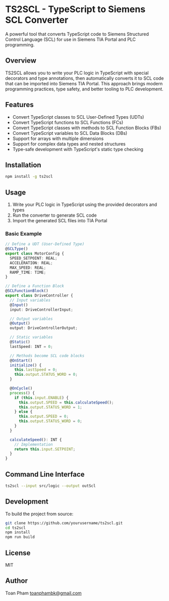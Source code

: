 # TS2SCL - TypeScript to Siemens SCL Converter

A powerful tool that converts TypeScript code to Siemens Structured Control Language (SCL) for use in Siemens TIA Portal and PLC programming.

## Overview

TS2SCL allows you to write your PLC logic in TypeScript with special decorators and type annotations, then automatically converts it to SCL code that can be imported into Siemens TIA Portal. This approach brings modern programming practices, type safety, and better tooling to PLC development.

## Features

- Convert TypeScript classes to SCL User-Defined Types (UDTs)
- Convert TypeScript functions to SCL Functions (FCs)
- Convert TypeScript classes with methods to SCL Function Blocks (FBs)
- Convert TypeScript variables to SCL Data Blocks (DBs)
- Support for arrays with multiple dimensions
- Support for complex data types and nested structures
- Type-safe development with TypeScript's static type checking

## Installation

```bash
npm install -g ts2scl
```

## Usage

1. Write your PLC logic in TypeScript using the provided decorators and types
2. Run the converter to generate SCL code
3. Import the generated SCL files into TIA Portal

### Basic Example

```typescript
// Define a UDT (User-Defined Type)
@SCLType()
export class MotorConfig {
  SPEED_SETPOINT: REAL;
  ACCELERATION: REAL;
  MAX_SPEED: REAL;
  RAMP_TIME: TIME;
}

// Define a Function Block
@SCLFunctionBlock()
export class DriveController {
  // Input variables
  @Input()
  input: DriveControllerInput;

  // Output variables
  @Output()
  output: DriveControllerOutput;

  // Static variables
  @Static()
  lastSpeed: INT = 0;

  // Methods become SCL code blocks
  @OnStart()
  initialize() {
    this.lastSpeed = 0;
    this.output.STATUS_WORD = 0;
  }

  @OnCycle()
  process() {
    if (this.input.ENABLE) {
      this.output.SPEED = this.calculateSpeed();
      this.output.STATUS_WORD = 1;
    } else {
      this.output.SPEED = 0;
      this.output.STATUS_WORD = 0;
    }
  }

  calculateSpeed(): INT {
    // Implementation
    return this.input.SETPOINT;
  }
}
```

## Command Line Interface

```bash
ts2scl --input src/logic --output outScl
```

## Development

To build the project from source:

```bash
git clone https://github.com/yourusername/ts2scl.git
cd ts2scl
npm install
npm run build
```

## License

MIT

## Author

Toan Pham <toanphambk@gmail.com>
